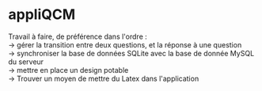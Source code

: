 # appliQCM

Travail à faire, de préférence dans l'ordre :  
-> gérer la transition entre deux questions, et la réponse à une question  
-> synchroniser la base de données SQLite avec la base de donnée MySQL du serveur  
-> mettre en place un design potable  
-> Trouver un moyen de mettre du Latex dans l'application  
